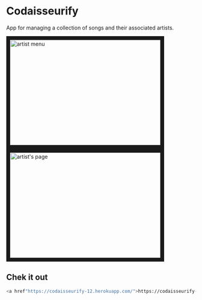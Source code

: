# Codaisseurify

App for managing a collection of songs and their associated artists.

 <img src="http://res.cloudinary.com/mdfchucknorris/image/upload/v1512379575/Screenshot_from_2017-12-04_10-20-27_xd0kjc.png"
 alt="artist menu" width="400" height="280" border="10"/>
 <img src="http://res.cloudinary.com/mdfchucknorris/image/upload/v1512379569/Screenshot_from_2017-12-04_10-20-39_vyp2ao.png"
 alt="artist's page" width="400" height="280" border="10" />

 ## Chek it out

 ```bash
<a href"https://codaisseurify-12.herokuapp.com/">https://codaisseurify-12.herokuapp.com/</a>
 ```
